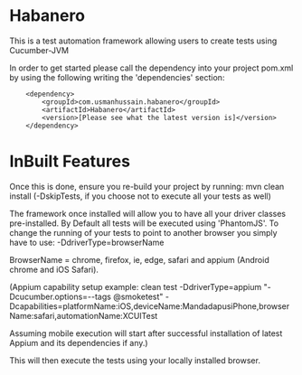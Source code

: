 # Habanero
This is a test automation framework allowing users to create tests using Cucumber-JVM

In order to get started please call the dependency into your project pom.xml by using the following writing the 'dependencies' section:

        <dependency>
            <groupId>com.usmanhussain.habanero</groupId>
            <artifactId>Habanero</artifactId>
            <version>[Please see what the latest version is]</version>
        </dependency>

# InBuilt Features
Once this is done, ensure you re-build your project by running:
mvn clean install (-DskipTests, if you choose not to execute all your tests as well)

The framework once installed will allow you to have all your driver classes pre-installed. By Default all tests will be executed using 'PhantomJS'.
To change the running of your tests to point to another browser you simply have to use:
-DdriverType=browserName

BrowserName = chrome, firefox, ie, edge, safari and appium (Android chrome and iOS Safari).

(Appium capability setup example: clean test -DdriverType=appium "-Dcucumber.options=--tags @smoketest" -Dcapabilities=platformName:iOS,deviceName:MandadapusiPhone,browserName:safari,automationName:XCUITest
 
 Assuming mobile execution will start after successful installation of latest Appium and its dependencies if any.)

This will then execute the tests using your locally installed browser.

